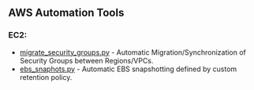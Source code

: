 ## AWS Automation Tools

### EC2:
* [migrate_security_groups.py](EC2/migrate_security_groups.py) - Automatic Migration/Synchronization of Security Groups between Regions/VPCs.
* [ebs_snaphots.py](EC2/ebs_snapshots.py) - Automatic EBS snapshotting defined by custom retention policy.